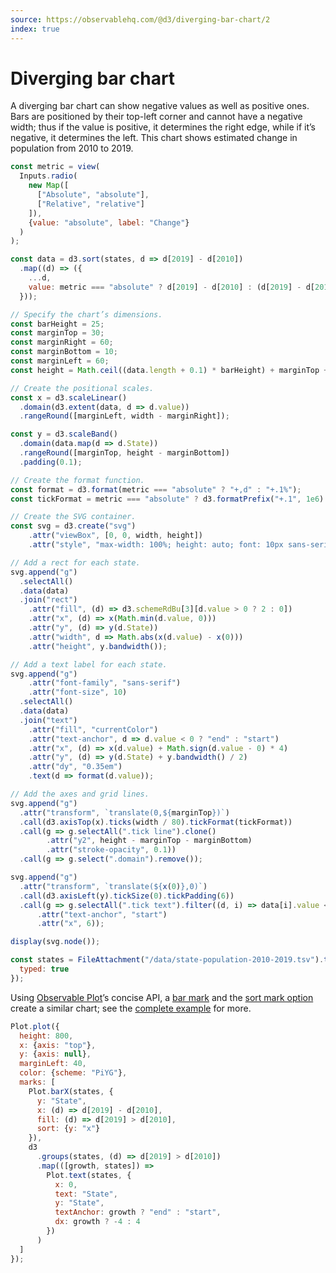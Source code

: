 ```yaml
---
source: https://observablehq.com/@d3/diverging-bar-chart/2
index: true
---
```


# Diverging bar chart

A diverging bar chart can show negative values as well as positive ones. Bars are positioned by their top-left corner and cannot have a negative width; thus if the value is positive, it determines the right edge, while if it’s negative, it determines the left. This chart shows estimated change in population from 2010 to 2019.

```js
const metric = view(
  Inputs.radio(
    new Map([
      ["Absolute", "absolute"],
      ["Relative", "relative"]
    ]),
    {value: "absolute", label: "Change"}
  )
);
```

```js echo
const data = d3.sort(states, d => d[2019] - d[2010])
  .map((d) => ({
    ...d,
    value: metric === "absolute" ? d[2019] - d[2010] : (d[2019] - d[2010]) / d[2010]
  }));

// Specify the chart’s dimensions.
const barHeight = 25;
const marginTop = 30;
const marginRight = 60;
const marginBottom = 10;
const marginLeft = 60;
const height = Math.ceil((data.length + 0.1) * barHeight) + marginTop + marginBottom;

// Create the positional scales.
const x = d3.scaleLinear()
  .domain(d3.extent(data, d => d.value))
  .rangeRound([marginLeft, width - marginRight]);

const y = d3.scaleBand()
  .domain(data.map(d => d.State))
  .rangeRound([marginTop, height - marginBottom])
  .padding(0.1);

// Create the format function.
const format = d3.format(metric === "absolute" ? "+,d" : "+.1%");
const tickFormat = metric === "absolute" ? d3.formatPrefix("+.1", 1e6) : d3.format("+.0%");

// Create the SVG container.
const svg = d3.create("svg")
    .attr("viewBox", [0, 0, width, height])
    .attr("style", "max-width: 100%; height: auto; font: 10px sans-serif;");

// Add a rect for each state.
svg.append("g")
  .selectAll()
  .data(data)
  .join("rect")
    .attr("fill", (d) => d3.schemeRdBu[3][d.value > 0 ? 2 : 0])
    .attr("x", (d) => x(Math.min(d.value, 0)))
    .attr("y", (d) => y(d.State))
    .attr("width", d => Math.abs(x(d.value) - x(0)))
    .attr("height", y.bandwidth());

// Add a text label for each state.
svg.append("g")
    .attr("font-family", "sans-serif")
    .attr("font-size", 10)
  .selectAll()
  .data(data)
  .join("text")
    .attr("fill", "currentColor")
    .attr("text-anchor", d => d.value < 0 ? "end" : "start")
    .attr("x", (d) => x(d.value) + Math.sign(d.value - 0) * 4)
    .attr("y", (d) => y(d.State) + y.bandwidth() / 2)
    .attr("dy", "0.35em")
    .text(d => format(d.value));

// Add the axes and grid lines.
svg.append("g")
  .attr("transform", `translate(0,${marginTop})`)
  .call(d3.axisTop(x).ticks(width / 80).tickFormat(tickFormat))
  .call(g => g.selectAll(".tick line").clone()
        .attr("y2", height - marginTop - marginBottom)
        .attr("stroke-opacity", 0.1))
  .call(g => g.select(".domain").remove());

svg.append("g")
  .attr("transform", `translate(${x(0)},0)`)
  .call(d3.axisLeft(y).tickSize(0).tickPadding(6))
  .call(g => g.selectAll(".tick text").filter((d, i) => data[i].value < 0)
      .attr("text-anchor", "start")
      .attr("x", 6));

display(svg.node());
```

```js echo
const states = FileAttachment("/data/state-population-2010-2019.tsv").tsv({
  typed: true
});
```

Using [Observable Plot](/plot/)’s concise API, a [bar mark](/plot/marks/bar) and the [sort mark option](/plot/features/scales#sort-mark-option) create a similar chart; see the [complete example](/@observablehq/plot-state-population-change) for more.

```js echo
Plot.plot({
  height: 800,
  x: {axis: "top"},
  y: {axis: null},
  marginLeft: 40,
  color: {scheme: "PiYG"},
  marks: [
    Plot.barX(states, {
      y: "State",
      x: (d) => d[2019] - d[2010],
      fill: (d) => d[2019] > d[2010],
      sort: {y: "x"}
    }),
    d3
      .groups(states, (d) => d[2019] > d[2010])
      .map(([growth, states]) =>
        Plot.text(states, {
          x: 0,
          text: "State",
          y: "State",
          textAnchor: growth ? "end" : "start",
          dx: growth ? -4 : 4
        })
      )
  ]
});
```
